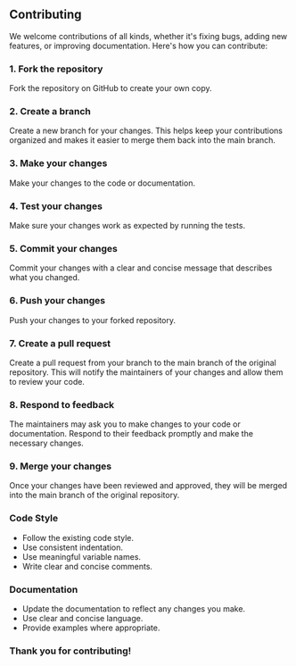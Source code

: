 ## Contributing

We welcome contributions of all kinds, whether it's fixing bugs, adding new features, or improving documentation. Here's how you can contribute:

### 1. Fork the repository

Fork the repository on GitHub to create your own copy.

### 2. Create a branch

Create a new branch for your changes. This helps keep your contributions organized and makes it easier to merge them back into the main branch.

### 3. Make your changes

Make your changes to the code or documentation.

### 4. Test your changes

Make sure your changes work as expected by running the tests.

### 5. Commit your changes

Commit your changes with a clear and concise message that describes what you changed.

### 6. Push your changes

Push your changes to your forked repository.

### 7. Create a pull request

Create a pull request from your branch to the main branch of the original repository. This will notify the maintainers of your changes and allow them to review your code.

### 8. Respond to feedback

The maintainers may ask you to make changes to your code or documentation. Respond to their feedback promptly and make the necessary changes.

### 9. Merge your changes

Once your changes have been reviewed and approved, they will be merged into the main branch of the original repository.

### Code Style

- Follow the existing code style.
- Use consistent indentation.
- Use meaningful variable names.
- Write clear and concise comments.

### Documentation

- Update the documentation to reflect any changes you make.
- Use clear and concise language.
- Provide examples where appropriate.

### Thank you for contributing!
